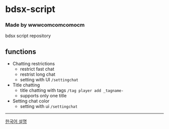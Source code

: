 # bdsx-script
### Made by wwwcomcomcomocm
bdsx script repository

## functions
+ Chatting restrictions
  + restrict fast chat
  + restrist long chat
  + setting with UI  `/settingchat`
+ Title chatting
  + title chatting with tags `/tag player add _tagname-`
  + supports only one title
+ Setting chat color
  + setting with ui `/settingchat`

-------
[한국어 설명](https://github.com/wwwcomcomcomcom/bdsx-script/blob/main/README_Korean.md)
